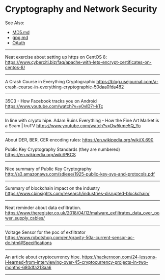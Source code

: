 
# Cryptography and Network Security

See Also:

 - [MD5.md](MD5.md)
 - [gpg.md](Gpg.md)
  - [OAuth](OAuth.md)

---

Neat exercise about setting up https on CentOS 8:
https://www.cyberciti.biz/faq/apache-with-lets-encrypt-certificates-on-centos-8/



---

A Crash Course in Everything Cryptographic
https://blog.usejournal.com/a-crash-course-in-everything-cryptographic-50daa0fda482

---

35C3 - How Facebook tracks you on Android
https://www.youtube.com/watch?v=y0vlD7r-kTc

---

In line with crypto hipe.
Adam Ruins Everything - How the Fine Art Market is a Scam | truTV
﻿https://www.youtube.com/watch?v=Dw5kme5Q_Yo

---

About DER, BER, CER encoding rules:
https://en.wikipedia.org/wiki/X.690

Public Key Cryptography Standards (they are numbered)
https://en.wikipedia.org/wiki/PKCS

---

Nice summary of Public Key Cryptography
http://s3.amazonaws.com/sdieee/1925-public-key-sys-and-protocols.pdf

---

Summary of blockchain impact on the industry
https://www.cbinsights.com/research/industries-disrupted-blockchain/

---

Neat reminder about data exfiltration.
https://www.theregister.co.uk/2018/04/12/malware_exfiltrates_data_over_power_supply_cables/

---

Voltage Sensor for the poc of exfiltrator 
https://www.robotshop.com/en/gravity-50a-current-sensor-ac-dc.html#Specifications

---

An article about cryptocurrency hipe.
https://hackernoon.com/24-lessons-i-learned-from-interviewing-over-45-cryptocurrency-projects-in-two-months-680dfa213aa6

---

